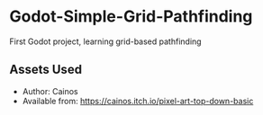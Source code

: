 # Godot-Simple-Grid-Pathfinding

First Godot project, learning grid-based pathfinding 

## Assets Used
- Author: Cainos
- Available from: https://cainos.itch.io/pixel-art-top-down-basic
